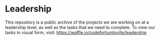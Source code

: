 # Leadership
This repository is a public archive of the projects we are working on at a leadership level, as well as the tasks that we need to complete. To view our tasks in visual form, visit: https://waffle.io/codeforhuntsville/leadership 
